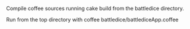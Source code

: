 Compile coffee sources running cake build from the battledice directory.

Run from the top directory with 
coffee battledice/battlediceApp.coffee